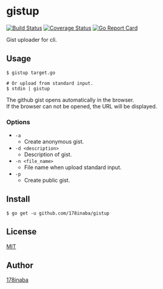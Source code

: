 # gistup

[![Build Status](https://travis-ci.org/178inaba/gistup.svg?branch=master)](https://travis-ci.org/178inaba/gistup)
[![Coverage Status](https://coveralls.io/repos/github/178inaba/gistup/badge.svg?branch=master)](https://coveralls.io/github/178inaba/gistup?branch=master)
[![Go Report Card](https://goreportcard.com/badge/github.com/178inaba/gistup)](https://goreportcard.com/report/github.com/178inaba/gistup)

Gist uploader for cli.

## Usage

```console
$ gistup target.go

# Or upload from standard input.
$ stdin | gistup
```

The github gist opens automatically in the browser.  
If the browser can not be opened, the URL will be displayed.

### Options

* `-a`
  * Create anonymous gist.
* `-d <description>`
  * Description of gist.
* `-n <file_name>`
  * File name when upload standard input.
* `-p`
  * Create public gist.

## Install

```console
$ go get -u github.com/178inaba/gistup
```

## License

[MIT](LICENSE)

## Author

[178inaba](https://github.com/178inaba)
